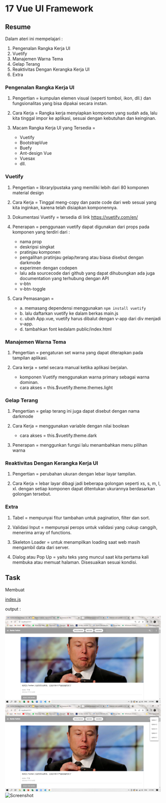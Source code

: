 # 17 Vue UI Framework

## Resume
Dalam ateri ini mempelajari :
1. Pengenalan Rangka Kerja UI
2. Vuetify
3. Manajemen Warna Tema
4. Gelap Terang
5. Reaktivitas Dengan Kerangka Kerja UI
6. Extra

### Pengenalan Rangka Kerja UI
1. Pengertian = kumpulan elemen visual (seperti tombol, ikon, dll.) dan fungsionalitas yang bisa dipakai secara instan.

2. Cara Kerja = Rangka kerja menyiapkan komponen yang sudah ada, lalu kita tinggal impor ke aplikasi, sesuai dengan kebutuhan dan keinginan.

3. Macam Rangka Kerja UI yang Tersedia = 
    - Vuetify
    - BootstrapVue
    - Buefy
    - Ant-design Vue
    - Vuesax
    - dll.

### Vuetify
1. Pengertian = library/pustaka yang memiliki lebih dari 80 komponen material design

2. Cara Kerja = Tinggal meng-copy dan paste code dari web sesuai yang kita inginkan, karena telah disiapkan komponennya.

3. Dokumentasi Vuetify = tersedia di link https://vuetify.com/en/

4. Penerapan = penggunaan vuetify dapat digunakan dari props pada komponen yang terdiri dari :
    - nama prop
    - deskripsi singkat
    - pratinjau komponen
    - pengalihan pratinjau gelap/terang atau biasa disebut dengan darkmode
    - experimen dengan codepen
    - lalu ada sourcecode dari github yang dapat dihubungkan
ada juga documentation yang terhubung dengan API
    - v-btn
    - v-btn-toggle

5. Cara Pemasangan = 
    - a. memasang dependensi menggunakan
    ``
    npm install vuetify
    ``
    - b. lalu daftarkan vuetify ke dalam berkas main.js
    - c. ubah App.vue, vuetify harus dibalut dengan v-app dari div menjadi v-app.
    - d. tambahkan font kedalam public/index.html

### Manajemen Warna Tema
1. Pengertian = pengaturan set warna yang dapat diterapkan pada tampilan aplikasi.

2. Cara kerja = setel secara manual ketika aplikasi berjalan.
    - komponen Vuetify menggunakan warna primary sebagai warna dominan.
    - cara akses = this.$vuetify.theme.themes.light

### Gelap Terang
1. Pengertian = gelap terang ini juga dapat disebut dengan nama darkmode

2. Cara Kerja = menggunakan variable dengan nilai boolean
    - cara akses = this.$vuetify.theme.dark

3. Penerapan = menggunkan fungsi lalu menambahkan menu pilihan warna

### Reaktivitas Dengan Kerangka Kerja UI
1. Pengertian = perubahan ukuran dengan lebar layar tampilan.

2. Cara Kerja = lebar layar dibagi jadi beberapa golongan seperti xs, s, m, l, xl. dengan setiap komponen dapat ditentukan ukurannya berdasarkan golongan tersebut.

### Extra
1. Tabel = mempunyai fitur tambahan untuk pagination, filter dan sort.

2. Validasi Input = mempunyai perops untuk validasi yang cukup canggih, menerima array of functions.

3. Skeleton Loader = untuk menampilkan loading saat web masih mengambil data dari server.

4. Dialog atau Pop Up = yaitu teks yang muncul saat kita pertama kali membuka atau memuat halaman. Disesuaikan sesuai kondisi.

## Task
Membuat 

[index.js](./praktikum/src/utils/index.js)

output :

![Screenshot](./screenshots/img1.png)
![Screenshot](./screenshots/img2.png)
![Screenshot](./screenshots/img3.png)

